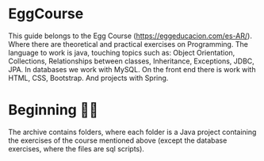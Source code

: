 # EggCourse
This guide belongs to the Egg Course (https://eggeducacion.com/es-AR/). Where there are theoretical and practical exercises on Programming. The language to work is java, touching topics such as: Object Orientation, Collections, Relationships between classes, Inheritance, Exceptions, JDBC, JPA. In databases we work with MySQL. On the front end there is work with HTML, CSS, Bootstrap. And projects with Spring.

# Beginning  :biking_man:
The archive contains folders, where each folder is a Java project containing the exercises of the course mentioned above (except the database exercises, where the files are sql scripts). 
